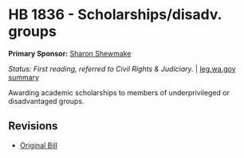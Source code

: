# HB 1836 - Scholarships/disadv. groups
**Primary Sponsor:** [Sharon Shewmake](/person/leg/sharon.shewmake.md)

*Status: First reading, referred to Civil Rights & Judiciary.* | [leg.wa.gov summary](https://app.leg.wa.gov/billsummary?BillNumber=1836&Year=2021)

Awarding academic scholarships to members of underprivileged or disadvantaged groups.

## Revisions
* [Original Bill](1/)